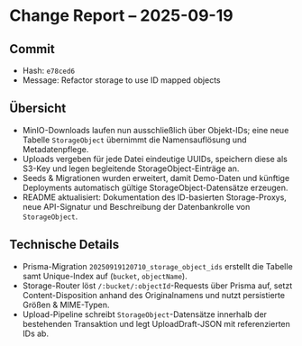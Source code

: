 # Change Report – 2025-09-19

## Commit
- Hash: `e78ced6`
- Message: Refactor storage to use ID mapped objects

## Übersicht
- MinIO-Downloads laufen nun ausschließlich über Objekt-IDs; eine neue Tabelle `StorageObject` übernimmt die Namensauflösung und Metadatenpflege.
- Uploads vergeben für jede Datei eindeutige UUIDs, speichern diese als S3-Key und legen begleitende StorageObject-Einträge an.
- Seeds & Migrationen wurden erweitert, damit Demo-Daten und künftige Deployments automatisch gültige StorageObject-Datensätze erzeugen.
- README aktualisiert: Dokumentation des ID-basierten Storage-Proxys, neue API-Signatur und Beschreibung der Datenbankrolle von `StorageObject`.

## Technische Details
- Prisma-Migration `20250919120710_storage_object_ids` erstellt die Tabelle samt Unique-Index auf (`bucket`, `objectName`).
- Storage-Router löst `/:bucket/:objectId`-Requests über Prisma auf, setzt Content-Disposition anhand des Originalnamens und nutzt persistierte Größen & MIME-Typen.
- Upload-Pipeline schreibt `StorageObject`-Datensätze innerhalb der bestehenden Transaktion und legt UploadDraft-JSON mit referenzierten IDs ab.
